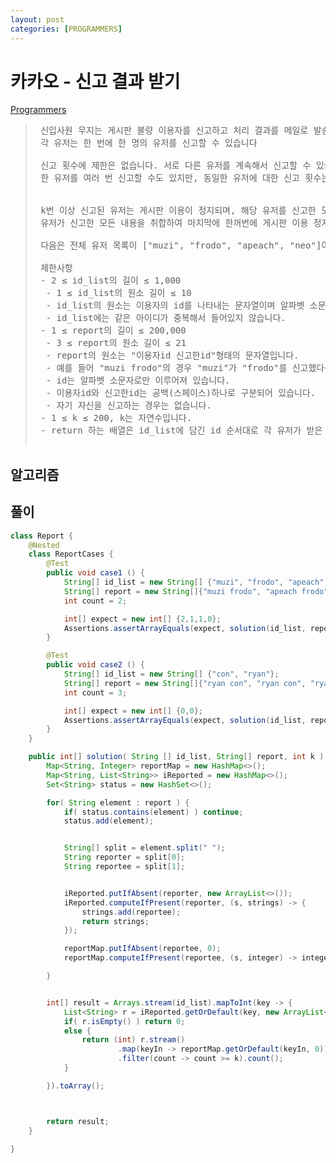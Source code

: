 ```yaml
---
layout: post
categories: [PROGRAMMERS]
---
```




# 카카오 - 신고 결과 받기

[Programmers](https://school.programmers.co.kr/learn/courses/30/lessons/92334)

>  <pre>
>  신입사원 무지는 게시판 불량 이용자를 신고하고 처리 결과를 메일로 발송하는 시스템을 개발하려 합니다. 무지가 개발하려는 시스템은 다음과 같습니다.
>  각 유저는 한 번에 한 명의 유저를 신고할 수 있습니다
> 
>  신고 횟수에 제한은 없습니다. 서로 다른 유저를 계속해서 신고할 수 있습니다.
>  한 유저를 여러 번 신고할 수도 있지만, 동일한 유저에 대한 신고 횟수는 1회로 처리됩니다.
> 
> 
>  k번 이상 신고된 유저는 게시판 이용이 정지되며, 해당 유저를 신고한 모든 유저에게 정지 사실을 메일로 발송합니다.
>  유저가 신고한 모든 내용을 취합하여 마지막에 한꺼번에 게시판 이용 정지를 시키면서 정지 메일을 발송합니다.
> 
>  다음은 전체 유저 목록이 ["muzi", "frodo", "apeach", "neo"]이고, k = 2(즉, 2번 이상 신고당하면 이용 정지)인 경우의 예시입니다.
> 
>  제한사항
>  - 2 ≤ id_list의 길이 ≤ 1,000
>   - 1 ≤ id_list의 원소 길이 ≤ 10
>   - id_list의 원소는 이용자의 id를 나타내는 문자열이며 알파벳 소문자로만 이루어져 있습니다.
>   - id_list에는 같은 아이디가 중복해서 들어있지 않습니다.
>  - 1 ≤ report의 길이 ≤ 200,000
>   - 3 ≤ report의 원소 길이 ≤ 21
>   - report의 원소는 "이용자id 신고한id"형태의 문자열입니다.
>   - 예를 들어 "muzi frodo"의 경우 "muzi"가 "frodo"를 신고했다는 의미입니다.
>   - id는 알파벳 소문자로만 이루어져 있습니다.
>   - 이용자id와 신고한id는 공백(스페이스)하나로 구분되어 있습니다.
>   - 자기 자신을 신고하는 경우는 없습니다.
>  - 1 ≤ k ≤ 200, k는 자연수입니다.
>  - return 하는 배열은 id_list에 담긴 id 순서대로 각 유저가 받은 결과 메일 수를 담으면 됩니다.
>  </pre>


## 알고리즘

## 풀이

```java
class Report {
    @Nested
    class ReportCases {
        @Test
        public void case1 () {
            String[] id_list = new String[] {"muzi", "frodo", "apeach", "neo"};
            String[] report = new String[]{"muzi frodo", "apeach frodo", "frodo neo", "muzi neo", "apeach muzi"};
            int count = 2;

            int[] expect = new int[] {2,1,1,0};
            Assertions.assertArrayEquals(expect, solution(id_list, report, count));
        }

        @Test
        public void case2 () {
            String[] id_list = new String[] {"con", "ryan"};
            String[] report = new String[]{"ryan con", "ryan con", "ryan con", "ryan con"};
            int count = 3;

            int[] expect = new int[] {0,0};
            Assertions.assertArrayEquals(expect, solution(id_list, report, count));
        }
    }

    public int[] solution( String [] id_list, String[] report, int k ) {
        Map<String, Integer> reportMap = new HashMap<>();
        Map<String, List<String>> iReported = new HashMap<>();
        Set<String> status = new HashSet<>();

        for( String element : report ) {
            if( status.contains(element) ) continue;
            status.add(element);


            String[] split = element.split(" ");
            String reporter = split[0];
            String reportee = split[1];


            iReported.putIfAbsent(reporter, new ArrayList<>());
            iReported.computeIfPresent(reporter, (s, strings) -> {
                strings.add(reportee);
                return strings;
            });

            reportMap.putIfAbsent(reportee, 0);
            reportMap.computeIfPresent(reportee, (s, integer) -> integer + 1);

        }


        int[] result = Arrays.stream(id_list).mapToInt(key -> {
            List<String> r = iReported.getOrDefault(key, new ArrayList<>());
            if( r.isEmpty() ) return 0;
            else {
                return (int) r.stream()
                        .map(keyIn -> reportMap.getOrDefault(keyIn, 0))
                        .filter(count -> count >= k).count();
            }

        }).toArray();



        return result;
    }

}
```